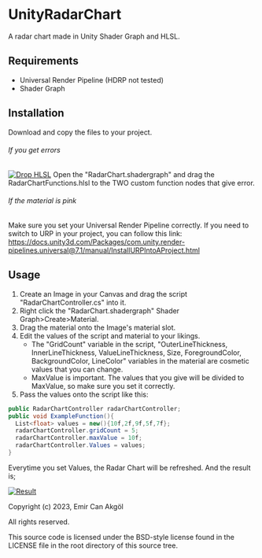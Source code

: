 # UnityRadarChart
A radar chart made in Unity Shader Graph and HLSL.

## Requirements
- Universal Render Pipeline
(HDRP not tested)
- Shader Graph

## Installation
Download and copy the files to your project. 
###### If you get errors
[![Drop HLSL](https://s6.gifyu.com/images/S8sz3.gif "Drop HLSL")](https://s6.gifyu.com/images/S8sz3.gif "Drop HLSL")
Open the "RadarChart.shadergraph" and drag the RadarChartFunctions.hlsl to the TWO custom function nodes that give error.

###### If the material is pink
Make sure you set your Universal Render Pipeline correctly. If you need to switch to URP in your project, you can follow this link:
https://docs.unity3d.com/Packages/com.unity.render-pipelines.universal@7.1/manual/InstallURPIntoAProject.html

## Usage
1. Create an Image in your Canvas and drag the script "RadarChartController.cs" into it.
2. Right click the "RadarChart.shadergraph" Shader Graph>Create>Material.
3. Drag the material onto the Image's material slot.
4. Edit the values of the script and material to your likings.
	- The "GridCount" variable in the script, "OuterLineThickness, InnerLineThickness, ValueLineThickness, Size, ForegroundColor, BackgroundColor, LineColor" variables in the material are cosmetic values that you can change.
	- MaxValue is important. The values that you give will be divided to MaxValue, so make sure you set it correctly.
5. Pass the values onto the script like this:
```csharp
public RadarChartController radarChartController;
public void ExampleFunction(){
  List<float> values = new(){10f,2f,9f,5f,7f};
  radarChartController.gridCount = 5;
  radarChartController.maxValue = 10f;
  radarChartController.Values = values;
}
```
Everytime you set Values, the Radar Chart will be refreshed.
And the result is;

[![Result](https://s6.gifyu.com/images/S8sL5.png "Result")](https://s6.gifyu.com/images/S8sL5.png "Result")


Copyright (c) 2023, Emir Can Akgöl

All rights reserved.

This source code is licensed under the BSD-style license found in the LICENSE file in the root directory of this source tree. 

